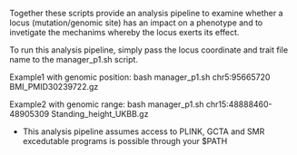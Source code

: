 Together these scripts provide an analysis pipeline to examine whether a locus (mutation/genomic site) has an impact on a phenotype and to invetigate the mechanims whereby the locus exerts its effect.

To run this analysis pipeline, simply pass the locus coordinate and trait file name to the manager_p1.sh script.

Example1 with genomic position: 
bash manager_p1.sh chr5:95665720 BMI_PMID30239722.gz

Example2 with genomic range:
bash manager_p1.sh chr15:48888460-48905309 Standing_height_UKBB.gz

- This analysis pipeline assumes access to PLINK, GCTA and SMR excedutable programs is possible through your $PATH



